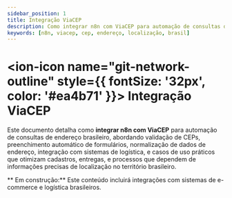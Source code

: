 ```yaml
---
sidebar_position: 1
title: Integração ViaCEP
description: Como integrar n8n com ViaCEP para automação de consultas de endereço
keywords: [n8n, viacep, cep, endereço, localização, brasil]
---
```


# <ion-icon name="git-network-outline" style={{ fontSize: '32px', color: '#ea4b71' }}></ion-icon> Integração ViaCEP

Este documento detalha como **integrar n8n com ViaCEP** para automação de consultas de endereço brasileiro, abordando validação de CEPs, preenchimento automático de formulários, normalização de dados de endereço, integração com sistemas de logística, e casos de uso práticos que otimizam cadastros, entregas, e processos que dependem de informações precisas de localização no território brasileiro.

** Em construção:** Este conteúdo incluirá integrações com sistemas de e-commerce e logística brasileiros.
